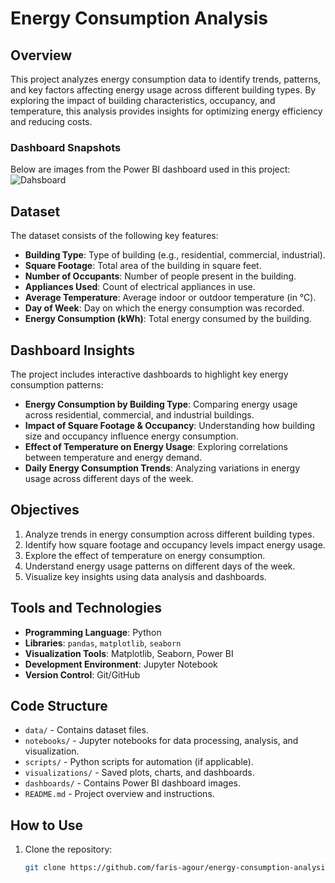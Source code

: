 # Energy Consumption Analysis

## Overview
This project analyzes energy consumption data to identify trends, patterns, and key factors affecting energy usage across different building types. By exploring the impact of building characteristics, occupancy, and temperature, this analysis provides insights for optimizing energy efficiency and reducing costs.


### Dashboard Snapshots
Below are images from the Power BI dashboard used in this project:
![Dahsboard](https://github.com/user-attachments/assets/13439f83-5789-40ca-9915-73ef508dce89)


## Dataset
The dataset consists of the following key features:

- **Building Type**: Type of building (e.g., residential, commercial, industrial).
- **Square Footage**: Total area of the building in square feet.
- **Number of Occupants**: Number of people present in the building.
- **Appliances Used**: Count of electrical appliances in use.
- **Average Temperature**: Average indoor or outdoor temperature (in °C).
- **Day of Week**: Day on which the energy consumption was recorded.
- **Energy Consumption (kWh)**: Total energy consumed by the building.

## Dashboard Insights
The project includes interactive dashboards to highlight key energy consumption patterns:
- **Energy Consumption by Building Type**: Comparing energy usage across residential, commercial, and industrial buildings.
- **Impact of Square Footage & Occupancy**: Understanding how building size and occupancy influence energy consumption.
- **Effect of Temperature on Energy Usage**: Exploring correlations between temperature and energy demand.
- **Daily Energy Consumption Trends**: Analyzing variations in energy usage across different days of the week.

## Objectives
1. Analyze trends in energy consumption across different building types.
2. Identify how square footage and occupancy levels impact energy usage.
3. Explore the effect of temperature on energy consumption.
4. Understand energy usage patterns on different days of the week.
5. Visualize key insights using data analysis and dashboards.

## Tools and Technologies
- **Programming Language**: Python
- **Libraries**: `pandas`, `matplotlib`, `seaborn`
- **Visualization Tools**: Matplotlib, Seaborn, Power BI
- **Development Environment**: Jupyter Notebook
- **Version Control**: Git/GitHub

## Code Structure
- `data/` - Contains dataset files.
- `notebooks/` - Jupyter notebooks for data processing, analysis, and visualization.
- `scripts/` - Python scripts for automation (if applicable).
- `visualizations/` - Saved plots, charts, and dashboards.
- `dashboards/` - Contains Power BI dashboard images.
- `README.md` - Project overview and instructions.


## How to Use
1. Clone the repository:
   ```bash
   git clone https://github.com/faris-agour/energy-consumption-analysis.git
